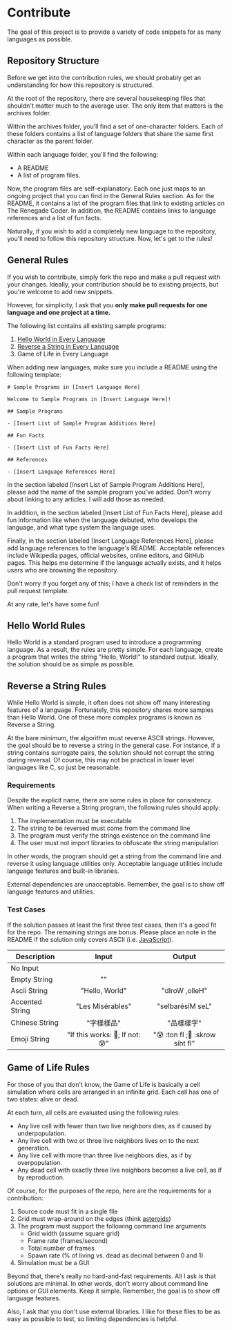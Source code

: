 # Contribute

The goal of this project is to provide a variety of code snippets
for as many languages as possible.

## Repository Structure

Before we get into the contribution rules, we should probably get an understanding for
how this repository is structured.

At the root of the repository, there are several housekeeping files that shouldn't matter
much to the average user. The only item that matters is the archives folder.

Within the archives folder, you'll find a set of one-character folders. Each of these folders contains
a list of language folders that share the same first character as the parent folder.

Within each language folder, you'll find the following:

- A README
- A list of program files.

Now, the program files are self-explanatory. Each one just maps to an ongoing project
that you can find in the General Rules section. As for the README, it contains a list
of the program files that link to existing articles on The Renegade Coder.
In addition, the README contains links to language references and a list of fun facts.

Naturally, if you wish to add a completely new language to the repository, you'll
need to follow this repository structure. Now, let's get to the rules!

## General Rules

If you wish to contribute, simply fork the repo and make a pull request
with your changes. Ideally, your contribution should be to existing projects,
but you're welcome to add new snippets.

However, for simplicity, I ask that you **only make pull requests for one language and one project at a time.**

The following list contains all existing sample programs:

1. [Hello World in Every Language](https://therenegadecoder.com/code/hello-world-in-every-language/)
2. [Reverse a String in Every Language](https://therenegadecoder.com/code/reverse-a-string-in-every-language/)
3. Game of Life in Every Language

When adding new languages, make sure you include a README using the following template:

```
# Sample Programs in [Insert Language Here]

Welcome to Sample Programs in [Insert Language Here]!

## Sample Programs

- [Insert List of Sample Program Additions Here]

## Fun Facts

- [Insert List of Fun Facts Here]

## References

- [Insert Language References Here]
```

In the section labeled [Insert List of Sample Program Additions Here], please add the name of the
sample program you've added. Don't worry about linking to any articles. I will add those as needed.

In addition, in the section labeled [Insert List of Fun Facts Here], please add fun information
like when the language debuted, who develops the language, and what type system the language uses.

Finally, in the section labeled [Insert Language References Here], please add language references
to the language's README. Acceptable references include Wikipedia pages, official websites, online editors,
and GitHub pages. This helps me determine if the language actually exists, and it helps users who are browsing the repository.

Don't worry if you forget any of this; I have a check list of reminders in the pull request template.

At any rate, let's have some fun!

## Hello World Rules

Hello World is a standard program used to introduce a programming language.
As a result, the rules are pretty simple. For each language, create a program
that writes the string "Hello, World!" to standard output. Ideally, the solution
should be as simple as possible.

## Reverse a String Rules

While Hello World is simple, it often does not show off many interesting
features of a language. Fortunately, this repository shares more samples than
Hello World. One of these more complex programs is known as Reverse a String.

At the bare minimum, the algorithm must reverse ASCII strings. However,
the goal should be to reverse a string in the general case. For instance, if a string
contains surrogate pairs, the solution should not corrupt the string during reversal.
Of course, this may not be practical in lower level languages like C, so
just be reasonable.

### Requirements

Despite the explicit name, there are some rules in place for consistency.
When writing a Reverse a String program, the following rules should apply:

1. The implementation must be executable
2. The string to be reversed must come from the command line
3. The program must verify the strings existence on the command line
4. The user must not import libraries to obfuscate the string manipulation

In other words, the program should get a string from the command line and
reverse it using language utilities only. Acceptable language utilities include
language features and built-in libraries.

External dependencies are unacceptable. Remember, the goal is to show off language
features and utilities.

### Test Cases

If the solution passes at least the first three test cases, then it's a good fit for the repo.
The remaining strings are bonus. Please place an note in the README if the solution
only covers ASCII (i.e. [JavaScript](https://github.com/jrg94/sample-programs/blob/master/archive/j/javascript/README.md)).

| Description| Input | Output |
|------------|:-------:|:---------:|
| No Input | | |
| Empty String | "" |             |
| Ascii String | "Hello, World" | "dlroW ,olleH" |
| Accented String | "Les Misérables" | "selbarésiM seL" |
| Chinese String | "字樣樣品" | "品樣樣字" |
| Emoji String | "If this works: 🤑; If not: 😰" | "😰 :ton fI ;🤑 :skrow siht fI" |

## Game of Life Rules

For those of you that don't know, the Game of Life is basically a cell
simulation where cells are arranged in an infinite grid. Each cell has one
of two states: alive or dead.

At each turn, all cells are evaluated using the following rules:

- Any live cell with fewer than two live neighbors dies, as if caused by underpopulation.
- Any live cell with two or three live neighbors lives on to the next generation.
- Any live cell with more than three live neighbors dies, as if by overpopulation.
- Any dead cell with exactly three live neighbors becomes a live cell, as if by reproduction.

Of course, for the purposes of the repo, here are the requirements for a contribution:

1. Source code must fit in a single file
2. Grid must wrap-around on the edges (think [asteroids](https://en.wikipedia.org/wiki/Asteroids_(video_game)))
3. The program must support the following command line arguments
    - Grid width (assume square grid)
    - Frame rate (frames/second)
    - Total number of frames
    - Spawn rate (% of living vs. dead as decimal between 0 and 1)
4. Simulation must be a GUI

Beyond that, there's really no hard-and-fast requirements. All I ask is that
solutions are minimal. In other words, don't worry about command line options or
GUI elements. Keep it simple. Remember, the goal is to show off language features.

Also, I ask that you don't use external libraries. I like for these files to
be as easy as possible to test, so limiting dependencies is helpful.
